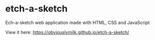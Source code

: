 # etch-a-sketch
Ech-a-sketch web application made with HTML, CSS and JavaScript

View it here: https://obviouslymilk.github.io/etch-a-sketch/
